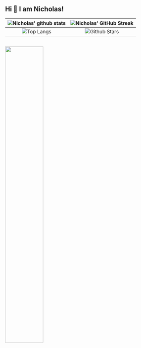 ## Hi 👋 I am Nicholas! 

| ![Nicholas' github stats](https://github-readme-stats.vercel.app/api?username=rpznicholasp&show_icons=true&theme=react) | ![Nicholas' GitHub Streak](https://github-readme-streak-stats.herokuapp.com/?user=rpznicholasp&theme=react) |
| :---: | :---: |
| ![Top Langs](https://github-readme-stats.vercel.app/api/top-langs/?username=rpznicholasp&theme=react) | ![Github Stars](https://github-readme-stats.vercel.app/api?username=rpznicholasp&show_icons=true&locale=en&count_private=true&hide_rank=true&custom_title=My%20GitHub%20Stats&disable_animations=true&theme=react) |

<br>

<img width="49.5%" src="https://github-readme-stats.vercel.app/api?username=abhigyantrips&amp;show_icons=true&amp;theme=gruvbox&amp;hide_border=true">
